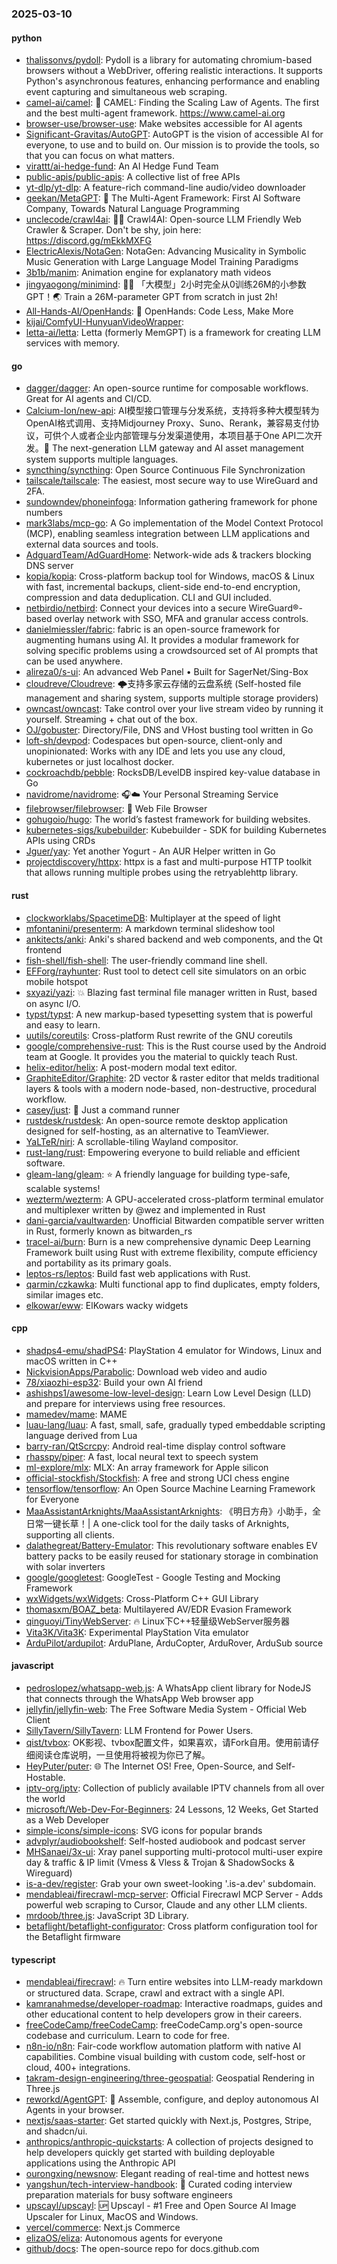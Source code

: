 ### 2025-03-10

#### python
* [thalissonvs/pydoll](https://github.com/thalissonvs/pydoll): Pydoll is a library for automating chromium-based browsers without a WebDriver, offering realistic interactions. It supports Python's asynchronous features, enhancing performance and enabling event capturing and simultaneous web scraping.
* [camel-ai/camel](https://github.com/camel-ai/camel): 🐫 CAMEL: Finding the Scaling Law of Agents. The first and the best multi-agent framework. https://www.camel-ai.org
* [browser-use/browser-use](https://github.com/browser-use/browser-use): Make websites accessible for AI agents
* [Significant-Gravitas/AutoGPT](https://github.com/Significant-Gravitas/AutoGPT): AutoGPT is the vision of accessible AI for everyone, to use and to build on. Our mission is to provide the tools, so that you can focus on what matters.
* [virattt/ai-hedge-fund](https://github.com/virattt/ai-hedge-fund): An AI Hedge Fund Team
* [public-apis/public-apis](https://github.com/public-apis/public-apis): A collective list of free APIs
* [yt-dlp/yt-dlp](https://github.com/yt-dlp/yt-dlp): A feature-rich command-line audio/video downloader
* [geekan/MetaGPT](https://github.com/geekan/MetaGPT): 🌟 The Multi-Agent Framework: First AI Software Company, Towards Natural Language Programming
* [unclecode/crawl4ai](https://github.com/unclecode/crawl4ai): 🚀🤖 Crawl4AI: Open-source LLM Friendly Web Crawler & Scraper. Don't be shy, join here: https://discord.gg/mEkkMXFG
* [ElectricAlexis/NotaGen](https://github.com/ElectricAlexis/NotaGen): NotaGen: Advancing Musicality in Symbolic Music Generation with Large Language Model Training Paradigms
* [3b1b/manim](https://github.com/3b1b/manim): Animation engine for explanatory math videos
* [jingyaogong/minimind](https://github.com/jingyaogong/minimind): 🚀🚀 「大模型」2小时完全从0训练26M的小参数GPT！🌏 Train a 26M-parameter GPT from scratch in just 2h!
* [All-Hands-AI/OpenHands](https://github.com/All-Hands-AI/OpenHands): 🙌 OpenHands: Code Less, Make More
* [kijai/ComfyUI-HunyuanVideoWrapper](https://github.com/kijai/ComfyUI-HunyuanVideoWrapper): 
* [letta-ai/letta](https://github.com/letta-ai/letta): Letta (formerly MemGPT) is a framework for creating LLM services with memory.

#### go
* [dagger/dagger](https://github.com/dagger/dagger): An open-source runtime for composable workflows. Great for AI agents and CI/CD.
* [Calcium-Ion/new-api](https://github.com/Calcium-Ion/new-api): AI模型接口管理与分发系统，支持将多种大模型转为OpenAI格式调用、支持Midjourney Proxy、Suno、Rerank，兼容易支付协议，可供个人或者企业内部管理与分发渠道使用，本项目基于One API二次开发。🍥 The next-generation LLM gateway and AI asset management system supports multiple languages.
* [syncthing/syncthing](https://github.com/syncthing/syncthing): Open Source Continuous File Synchronization
* [tailscale/tailscale](https://github.com/tailscale/tailscale): The easiest, most secure way to use WireGuard and 2FA.
* [sundowndev/phoneinfoga](https://github.com/sundowndev/phoneinfoga): Information gathering framework for phone numbers
* [mark3labs/mcp-go](https://github.com/mark3labs/mcp-go): A Go implementation of the Model Context Protocol (MCP), enabling seamless integration between LLM applications and external data sources and tools.
* [AdguardTeam/AdGuardHome](https://github.com/AdguardTeam/AdGuardHome): Network-wide ads & trackers blocking DNS server
* [kopia/kopia](https://github.com/kopia/kopia): Cross-platform backup tool for Windows, macOS & Linux with fast, incremental backups, client-side end-to-end encryption, compression and data deduplication. CLI and GUI included.
* [netbirdio/netbird](https://github.com/netbirdio/netbird): Connect your devices into a secure WireGuard®-based overlay network with SSO, MFA and granular access controls.
* [danielmiessler/fabric](https://github.com/danielmiessler/fabric): fabric is an open-source framework for augmenting humans using AI. It provides a modular framework for solving specific problems using a crowdsourced set of AI prompts that can be used anywhere.
* [alireza0/s-ui](https://github.com/alireza0/s-ui): An advanced Web Panel • Built for SagerNet/Sing-Box
* [cloudreve/Cloudreve](https://github.com/cloudreve/Cloudreve): 🌩支持多家云存储的云盘系统 (Self-hosted file management and sharing system, supports multiple storage providers)
* [owncast/owncast](https://github.com/owncast/owncast): Take control over your live stream video by running it yourself. Streaming + chat out of the box.
* [OJ/gobuster](https://github.com/OJ/gobuster): Directory/File, DNS and VHost busting tool written in Go
* [loft-sh/devpod](https://github.com/loft-sh/devpod): Codespaces but open-source, client-only and unopinionated: Works with any IDE and lets you use any cloud, kubernetes or just localhost docker.
* [cockroachdb/pebble](https://github.com/cockroachdb/pebble): RocksDB/LevelDB inspired key-value database in Go
* [navidrome/navidrome](https://github.com/navidrome/navidrome): 🎧☁️ Your Personal Streaming Service
* [filebrowser/filebrowser](https://github.com/filebrowser/filebrowser): 📂 Web File Browser
* [gohugoio/hugo](https://github.com/gohugoio/hugo): The world’s fastest framework for building websites.
* [kubernetes-sigs/kubebuilder](https://github.com/kubernetes-sigs/kubebuilder): Kubebuilder - SDK for building Kubernetes APIs using CRDs
* [Jguer/yay](https://github.com/Jguer/yay): Yet another Yogurt - An AUR Helper written in Go
* [projectdiscovery/httpx](https://github.com/projectdiscovery/httpx): httpx is a fast and multi-purpose HTTP toolkit that allows running multiple probes using the retryablehttp library.

#### rust
* [clockworklabs/SpacetimeDB](https://github.com/clockworklabs/SpacetimeDB): Multiplayer at the speed of light
* [mfontanini/presenterm](https://github.com/mfontanini/presenterm): A markdown terminal slideshow tool
* [ankitects/anki](https://github.com/ankitects/anki): Anki's shared backend and web components, and the Qt frontend
* [fish-shell/fish-shell](https://github.com/fish-shell/fish-shell): The user-friendly command line shell.
* [EFForg/rayhunter](https://github.com/EFForg/rayhunter): Rust tool to detect cell site simulators on an orbic mobile hotspot
* [sxyazi/yazi](https://github.com/sxyazi/yazi): 💥 Blazing fast terminal file manager written in Rust, based on async I/O.
* [typst/typst](https://github.com/typst/typst): A new markup-based typesetting system that is powerful and easy to learn.
* [uutils/coreutils](https://github.com/uutils/coreutils): Cross-platform Rust rewrite of the GNU coreutils
* [google/comprehensive-rust](https://github.com/google/comprehensive-rust): This is the Rust course used by the Android team at Google. It provides you the material to quickly teach Rust.
* [helix-editor/helix](https://github.com/helix-editor/helix): A post-modern modal text editor.
* [GraphiteEditor/Graphite](https://github.com/GraphiteEditor/Graphite): 2D vector & raster editor that melds traditional layers & tools with a modern node-based, non-destructive, procedural workflow.
* [casey/just](https://github.com/casey/just): 🤖 Just a command runner
* [rustdesk/rustdesk](https://github.com/rustdesk/rustdesk): An open-source remote desktop application designed for self-hosting, as an alternative to TeamViewer.
* [YaLTeR/niri](https://github.com/YaLTeR/niri): A scrollable-tiling Wayland compositor.
* [rust-lang/rust](https://github.com/rust-lang/rust): Empowering everyone to build reliable and efficient software.
* [gleam-lang/gleam](https://github.com/gleam-lang/gleam): ⭐️ A friendly language for building type-safe, scalable systems!
* [wezterm/wezterm](https://github.com/wezterm/wezterm): A GPU-accelerated cross-platform terminal emulator and multiplexer written by @wez and implemented in Rust
* [dani-garcia/vaultwarden](https://github.com/dani-garcia/vaultwarden): Unofficial Bitwarden compatible server written in Rust, formerly known as bitwarden_rs
* [tracel-ai/burn](https://github.com/tracel-ai/burn): Burn is a new comprehensive dynamic Deep Learning Framework built using Rust with extreme flexibility, compute efficiency and portability as its primary goals.
* [leptos-rs/leptos](https://github.com/leptos-rs/leptos): Build fast web applications with Rust.
* [qarmin/czkawka](https://github.com/qarmin/czkawka): Multi functional app to find duplicates, empty folders, similar images etc.
* [elkowar/eww](https://github.com/elkowar/eww): ElKowars wacky widgets

#### cpp
* [shadps4-emu/shadPS4](https://github.com/shadps4-emu/shadPS4): PlayStation 4 emulator for Windows, Linux and macOS written in C++
* [NickvisionApps/Parabolic](https://github.com/NickvisionApps/Parabolic): Download web video and audio
* [78/xiaozhi-esp32](https://github.com/78/xiaozhi-esp32): Build your own AI friend
* [ashishps1/awesome-low-level-design](https://github.com/ashishps1/awesome-low-level-design): Learn Low Level Design (LLD) and prepare for interviews using free resources.
* [mamedev/mame](https://github.com/mamedev/mame): MAME
* [luau-lang/luau](https://github.com/luau-lang/luau): A fast, small, safe, gradually typed embeddable scripting language derived from Lua
* [barry-ran/QtScrcpy](https://github.com/barry-ran/QtScrcpy): Android real-time display control software
* [rhasspy/piper](https://github.com/rhasspy/piper): A fast, local neural text to speech system
* [ml-explore/mlx](https://github.com/ml-explore/mlx): MLX: An array framework for Apple silicon
* [official-stockfish/Stockfish](https://github.com/official-stockfish/Stockfish): A free and strong UCI chess engine
* [tensorflow/tensorflow](https://github.com/tensorflow/tensorflow): An Open Source Machine Learning Framework for Everyone
* [MaaAssistantArknights/MaaAssistantArknights](https://github.com/MaaAssistantArknights/MaaAssistantArknights): 《明日方舟》小助手，全日常一键长草！| A one-click tool for the daily tasks of Arknights, supporting all clients.
* [dalathegreat/Battery-Emulator](https://github.com/dalathegreat/Battery-Emulator): This revolutionary software enables EV battery packs to be easily reused for stationary storage in combination with solar inverters
* [google/googletest](https://github.com/google/googletest): GoogleTest - Google Testing and Mocking Framework
* [wxWidgets/wxWidgets](https://github.com/wxWidgets/wxWidgets): Cross-Platform C++ GUI Library
* [thomasxm/BOAZ_beta](https://github.com/thomasxm/BOAZ_beta): Multilayered AV/EDR Evasion Framework
* [qinguoyi/TinyWebServer](https://github.com/qinguoyi/TinyWebServer): 🔥 Linux下C++轻量级WebServer服务器
* [Vita3K/Vita3K](https://github.com/Vita3K/Vita3K): Experimental PlayStation Vita emulator
* [ArduPilot/ardupilot](https://github.com/ArduPilot/ardupilot): ArduPlane, ArduCopter, ArduRover, ArduSub source

#### javascript
* [pedroslopez/whatsapp-web.js](https://github.com/pedroslopez/whatsapp-web.js): A WhatsApp client library for NodeJS that connects through the WhatsApp Web browser app
* [jellyfin/jellyfin-web](https://github.com/jellyfin/jellyfin-web): The Free Software Media System - Official Web Client
* [SillyTavern/SillyTavern](https://github.com/SillyTavern/SillyTavern): LLM Frontend for Power Users.
* [qist/tvbox](https://github.com/qist/tvbox): OK影视、tvbox配置文件，如果喜欢，请Fork自用。使用前请仔细阅读仓库说明，一旦使用将被视为你已了解。
* [HeyPuter/puter](https://github.com/HeyPuter/puter): 🌐 The Internet OS! Free, Open-Source, and Self-Hostable.
* [iptv-org/iptv](https://github.com/iptv-org/iptv): Collection of publicly available IPTV channels from all over the world
* [microsoft/Web-Dev-For-Beginners](https://github.com/microsoft/Web-Dev-For-Beginners): 24 Lessons, 12 Weeks, Get Started as a Web Developer
* [simple-icons/simple-icons](https://github.com/simple-icons/simple-icons): SVG icons for popular brands
* [advplyr/audiobookshelf](https://github.com/advplyr/audiobookshelf): Self-hosted audiobook and podcast server
* [MHSanaei/3x-ui](https://github.com/MHSanaei/3x-ui): Xray panel supporting multi-protocol multi-user expire day & traffic & IP limit (Vmess & Vless & Trojan & ShadowSocks & Wireguard)
* [is-a-dev/register](https://github.com/is-a-dev/register): Grab your own sweet-looking '.is-a.dev' subdomain.
* [mendableai/firecrawl-mcp-server](https://github.com/mendableai/firecrawl-mcp-server): Official Firecrawl MCP Server - Adds powerful web scraping to Cursor, Claude and any other LLM clients.
* [mrdoob/three.js](https://github.com/mrdoob/three.js): JavaScript 3D Library.
* [betaflight/betaflight-configurator](https://github.com/betaflight/betaflight-configurator): Cross platform configuration tool for the Betaflight firmware

#### typescript
* [mendableai/firecrawl](https://github.com/mendableai/firecrawl): 🔥 Turn entire websites into LLM-ready markdown or structured data. Scrape, crawl and extract with a single API.
* [kamranahmedse/developer-roadmap](https://github.com/kamranahmedse/developer-roadmap): Interactive roadmaps, guides and other educational content to help developers grow in their careers.
* [freeCodeCamp/freeCodeCamp](https://github.com/freeCodeCamp/freeCodeCamp): freeCodeCamp.org's open-source codebase and curriculum. Learn to code for free.
* [n8n-io/n8n](https://github.com/n8n-io/n8n): Fair-code workflow automation platform with native AI capabilities. Combine visual building with custom code, self-host or cloud, 400+ integrations.
* [takram-design-engineering/three-geospatial](https://github.com/takram-design-engineering/three-geospatial): Geospatial Rendering in Three.js
* [reworkd/AgentGPT](https://github.com/reworkd/AgentGPT): 🤖 Assemble, configure, and deploy autonomous AI Agents in your browser.
* [nextjs/saas-starter](https://github.com/nextjs/saas-starter): Get started quickly with Next.js, Postgres, Stripe, and shadcn/ui.
* [anthropics/anthropic-quickstarts](https://github.com/anthropics/anthropic-quickstarts): A collection of projects designed to help developers quickly get started with building deployable applications using the Anthropic API
* [ourongxing/newsnow](https://github.com/ourongxing/newsnow): Elegant reading of real-time and hottest news
* [yangshun/tech-interview-handbook](https://github.com/yangshun/tech-interview-handbook): 💯 Curated coding interview preparation materials for busy software engineers
* [upscayl/upscayl](https://github.com/upscayl/upscayl): 🆙 Upscayl - #1 Free and Open Source AI Image Upscaler for Linux, MacOS and Windows.
* [vercel/commerce](https://github.com/vercel/commerce): Next.js Commerce
* [elizaOS/eliza](https://github.com/elizaOS/eliza): Autonomous agents for everyone
* [github/docs](https://github.com/github/docs): The open-source repo for docs.github.com
